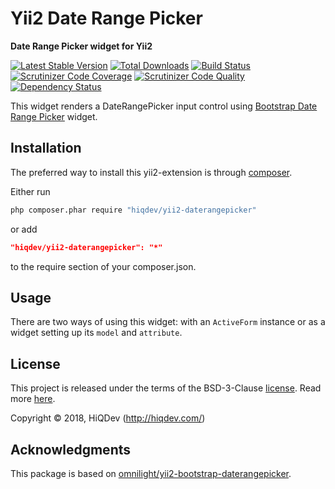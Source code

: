 # Yii2 Date Range Picker

**Date Range Picker widget for Yii2**

[![Latest Stable Version](https://poser.pugx.org/hiqdev/yii2-daterangepicker/v/stable)](https://packagist.org/packages/hiqdev/yii2-daterangepicker)
[![Total Downloads](https://poser.pugx.org/hiqdev/yii2-daterangepicker/downloads)](https://packagist.org/packages/hiqdev/yii2-daterangepicker)
[![Build Status](https://img.shields.io/travis/hiqdev/yii2-daterangepicker.svg)](https://travis-ci.org/hiqdev/yii2-daterangepicker)
[![Scrutinizer Code Coverage](https://img.shields.io/scrutinizer/coverage/g/hiqdev/yii2-daterangepicker.svg)](https://scrutinizer-ci.com/g/hiqdev/yii2-daterangepicker/)
[![Scrutinizer Code Quality](https://img.shields.io/scrutinizer/g/hiqdev/yii2-daterangepicker.svg)](https://scrutinizer-ci.com/g/hiqdev/yii2-daterangepicker/)
[![Dependency Status](https://www.versioneye.com/php/hiqdev:yii2-daterangepicker/dev-master/badge.svg)](https://www.versioneye.com/php/hiqdev:yii2-daterangepicker/dev-master)

This widget renders a DateRangePicker input control using [Bootstrap Date Range Picker] widget.

[Bootstrap Date Range Picker]: http://www.daterangepicker.com/

## Installation

The preferred way to install this yii2-extension is through [composer](http://getcomposer.org/download/).

Either run

```sh
php composer.phar require "hiqdev/yii2-daterangepicker"
```

or add

```json
"hiqdev/yii2-daterangepicker": "*"
```

to the require section of your composer.json.

## Usage

There are two ways of using this widget: with an `ActiveForm` instance or
as a widget setting up its `model` and `attribute`.

## License

This project is released under the terms of the BSD-3-Clause [license](LICENSE).
Read more [here](http://choosealicense.com/licenses/bsd-3-clause).

Copyright © 2018, HiQDev (http://hiqdev.com/)

## Acknowledgments

This package is based on [omnilight/yii2-bootstrap-daterangepicker].

[omnilight/yii2-bootstrap-daterangepicker]: https://github.com/omnilight/yii2-bootstrap-daterangepicker
